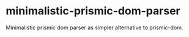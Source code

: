 # minimalistic-prismic-dom-parser
Minimalistic prismic dom parser as simpler alternative to prismic-dom.
